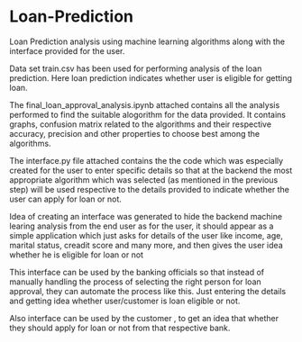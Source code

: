 # Loan-Prediction
Loan Prediction analysis using machine learning algorithms along with the interface provided for the user.


Data set train.csv has been used for performing analysis of the loan prediction. Here loan prediction indicates whether user is eligible for getting loan.


The final_loan_approval_analysis.ipynb attached contains all the analysis performed to find the suitable alogorithm for the data provided. It contains graphs, confusion matrix related to the algorithms and their respective accuracy, precision and other properties to choose best among the algorithms.


The interface.py file attached contains the the code which was especially created for the user to enter specific details so that at the backend the most appropriate algorithm which was selected (as mentioned in the previous step) will be used respective to the details provided to indicate whether the user can apply for loan or not.


Idea of creating an interface was generated to hide the backend machine learing analysis from the end user as for the user, it should appear as a simple application which just asks for details of the user like income, age, marital status, creadit score and many more, and then gives the user idea whether he is eligible for loan or not


This interface can be used by the banking officials so that instead of manually handling the process of selecting the right person for loan approval, they can automate the process like this. Just entering the details and getting idea whether user/customer is loan eligible or not.

Also interface can be used by the customer , to get an idea that whether they should apply for loan or not from that respective bank.
